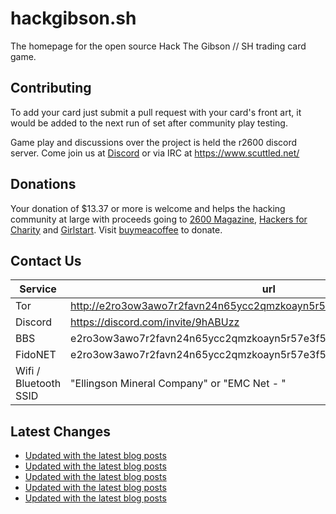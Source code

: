 # hackgibson.sh
The homepage for the open source Hack The Gibson // SH trading card game.


## Contributing

To add your card just submit a pull request with your card's front art, it would be added to the next run of set after community play testing.

Game play and discussions over the project is held the r2600 discord server. Come join us at [Discord](https://discord.com/invite/9hABUzz) or via IRC at https://www.scuttled.net/


## Donations

Your donation of $13.37 or more is welcome and helps the hacking community at large with proceeds going to [2600 Magazine](https://2600.com/), [Hackers for Charity](https://hackersforcharity.org) and [Girlstart](https://girlstart.org).  Visit [buymeacoffee](https://www.buymeacoffee.com/hackgibson.sh) to donate.


## Contact Us

Service | url
-|-
Tor | http://e2ro3ow3awo7r2favn24n65ycc2qmzkoayn5r57e3f56nvjwdcgg32ad.onion
Discord | https://discord.com/invite/9hABUzz
BBS | e2ro3ow3awo7r2favn24n65ycc2qmzkoayn5r57e3f56nvjwdcgg32ad.onion:23
FidoNET | e2ro3ow3awo7r2favn24n65ycc2qmzkoayn5r57e3f56nvjwdcgg32ad.onion:24554
Wifi / Bluetooth SSID | "Ellingson Mineral Company" or "EMC Net - <fidonet address>"

## Latest Changes
<!-- BLOG-POST-LIST:START -->
- [Updated with the latest blog posts](https://github.com/DFW2600/hackgibson.sh/commit/f77bfb992abc5a7c82697b0acf1c18a9be3dabd8)
- [Updated with the latest blog posts](https://github.com/DFW2600/hackgibson.sh/commit/3e52805716ee579e86a7448b33932a41b5352f00)
- [Updated with the latest blog posts](https://github.com/DFW2600/hackgibson.sh/commit/6056b854f33db639f7ea08921208b8d0968c0a56)
- [Updated with the latest blog posts](https://github.com/DFW2600/hackgibson.sh/commit/e9de959a4ce9e3c7eac37f18938e1beee1a12073)
- [Updated with the latest blog posts](https://github.com/DFW2600/hackgibson.sh/commit/7783781a3ebcadd4a8b810fe01ed3c719a18874e)
<!-- BLOG-POST-LIST:END -->
